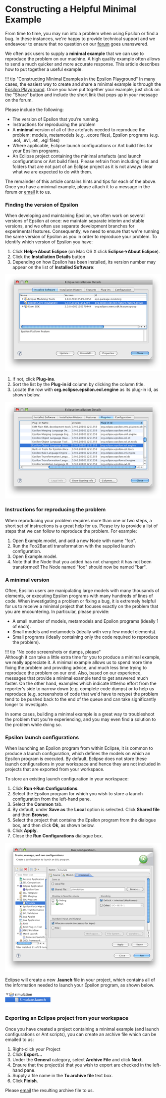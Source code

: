 # Constructing a Helpful Minimal Example

From time to time, you may run into a problem when using Epsilon or find a bug. In these instances, we're happy to provide technical support and we endeavour to ensure that no question on our [forum](../../../forum) goes unanswered.

We often ask users to supply a **minimal example** that we can use to reproduce the problem on our machine. A high quality example often allows to send a much quicker and more accurate response. This article describes how to put together a useful example.

!!! tip "Constructing Minimal Examples in the Epsilon Playground"
    In many cases, the easiest way to create and share a minimal example is through the [Epsilon Playground](../../../live). Once you have put together your example, just click on the "Share" button and include the short link that pops up in your message on the forum.

Please include the following:

-   The version of Epsilon that you're running.
-   Instructions for reproducing the problem
-   A **minimal** version of all of the artefacts needed to reproduce the problem: models, metamodels (e.g. .ecore files), Epsilon programs (e.g. .eol, .evl, .etl, .egl files)
-   Where applicable, Eclipse launch configurations or Ant build files for your Epsilon programs.
-   An Eclipse project containing the minimal artefacts (and launch configurations or Ant build files). Please refrain from including files and folders that are not part of an Eclipse project as it is not always clear what we are expected to do with them.

The remainder of this article contains hints and tips for each of the
above. Once you have a minimal example, please attach it to a message in
the forum or
[email](mailto:epsilon.devs@gmail.com) it to us.

### Finding the version of Epsilon

When developing and maintaining Epsilon, we often work on several versions of Epsilon at once: we maintain separate interim and stable versions, and we often use separate development branches for experimental features. Consequently, we need to ensure that we're running the same version of Epsilon as you in order to reproduce your problem. To identify which version of Epsilon you have:

1.  Click **Help→About Eclipse** (on Mac OS X click **Eclipse→About Eclipse**).
2.  Click the **Installation Details** button
3.  Depending on how Epsilon has been installed, its version number may appear on the list of **Installed Software**:

![](versionfrominstalledsoftware.png)

1.  If not, click **Plug-ins**.
2.  Sort the list by the **Plug-in id** column by clicking the column title.
3.  Locate the row with **org.eclipse.epsilon.eol.engine** as its plug-in id, as shown below.

![](versionfrominstalledplugins.png)

### Instructions for reproducing the problem

When reproducing your problem requires more than one or two steps, a short set of instructions is a great help for us. Please try to provide a list of steps that we can follow to reproduce the problem. For example:

1.  Open Example.model, and add a new Node with name "foo".
2.  Run the Foo2Bar.etl transformation with the supplied launch configuration.
3.  Open Example.model.
4.  Note that the Node that you added has not changed: it has not been transformed! The Node named "foo" should now be named "bar".

### A minimal version

Often, Epsilon users are manipulating large models with many thousands of elements, or executing Epsilon programs with many hundreds of lines of code. When investigating a problem or fixing a bug, it is extremely helpful for us to receive a minimal project that focuses exactly on the problem that you are encountering. In particular, please provide:

-   A small number of models, metamodels and Epsilon programs (ideally 1 of each).
-   Small models and metamodels (ideally with very few model elements).
-   Small programs (ideally containing only the code required to reproduce the problem).

!!! tip "No code screenshots or dumps, please"  
    Although it can take a little extra time for you to produce a minimal example, we really appreciate it. A minimal example allows us to spend more time fixing the problem and providing advice, and much less time trying to reproduce the problem on our end. Also, based on our experience, messages that provide a minimal example tend to get answered much faster. On the other hand, examples which indicate little/no effort from the reporter's side to narrow down (e.g. complete code dumps) or to help us reproduce (e.g. screenshots of code that we'd have to retype) the problem tend to be pushed back to the end of the queue and can take significantly longer to investigate.

In some cases, building a minimal example is a great way to troubleshoot the problem that you're experiencing, and you may even find a solution to the problem while doing so.

### Epsilon launch configurations

When launching an Epsilon program from within Eclipse, it is common to produce a launch configuration, which defines the models on which an Epsilon program is executed. By default, Eclipse does not store these launch configurations in your workspace and hence they are not included in projects that are exported from your workspace.

To store an existing launch configuration in your workspace:

1.  Click **Run→Run Configurations**.
2.  Select the Epsilon program for which you wish to store a launch configuration from the left-hand pane.
3.  Select the **Common** tab.
4.  By default, under **Save as** the **Local** option is selected. Click **Shared file** and then **Browse**.
5.  Select the project that contains the Epsilon program from the dialogue box, and then click **Ok**, as shown below.
6.  Click **Apply**.
7.  Close the **Run Configurations** dialogue box.

![](commontab.png)

Eclipse will create a new **.launch** file in your project, which contains all of the information needed to launch your Epsilon program, as shown below.

![](savedlaunchconfig.png)

### Exporting an Eclipse project from your workspace

Once you have created a project containing a minimal example (and launch configurations or Ant scripts), you can create an archive file which can be emailed to us:

1.  Right-click your Project
2.  Click **Export\...**
3.  Under the **General** category, select **Archive File** and click **Next**.
4.  Ensure that the project(s) that you wish to export are checked in the left-hand pane.
5.  Supply a file name in the **To archive file** text box.
6.  Click **Finish**.

Please [email](mailto:epsilon.devs@gmail.com) the
resulting archive file to us.
